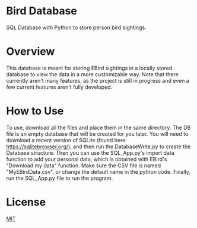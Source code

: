 # Bird Database
SQL Database with Python to store person bird sightings.

# Overview
This database is meant for storing EBird sightings in a locally stored database to view
the data in a more customizable way. Note that there currently aren't many features,
as the project is still in progress and even a few current features aren't fully
developed. 

# How to Use
To use, download all the files and place them in the same directory. The DB file is an 
empty database that will be created for you later. You will need to download a recent 
version of SQLite (found here: https://sqlitebrowser.org/), and then run the DatabaseWrite.py to
create the Database structure. Then you can use the SQL_App.py's import data function to add your personal
data, which is obtained with EBird's "Download my data" function. Make sure the CSV file is named 
"MyEBirdData.csv", or change the default name in the python code. Finally, run the SQL_App.py file 
to run the program.

# License
[MIT](https://choosealicense.com/licenses/mit/)
